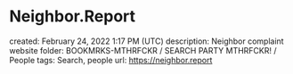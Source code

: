 # Neighbor.Report

created: February 24, 2022 1:17 PM (UTC)
description: Neighbor complaint website
folder: BOOKMRKS-MTHRFCKR / SEARCH PARTY MTHRFCKR! / People
tags: Search, people
url: https://neighbor.report